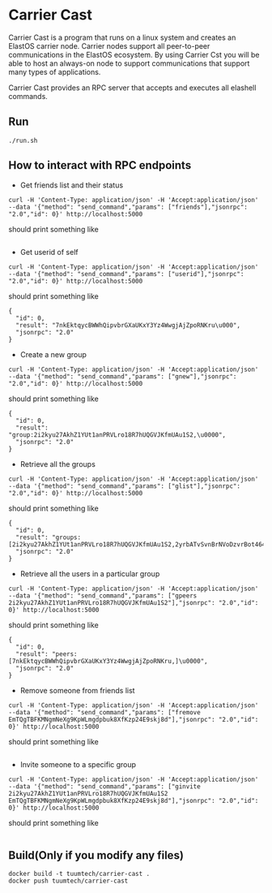 # Carrier Cast

Carrier Cast is a program that runs on a linux system and creates an ElastOS carrier node.  Carrier nodes support all peer-to-peer communications in the ElastOS ecosystem.  By using Carrier Cst you will be able to host an always-on node to support communications that support many types of applications. 

Carrier Cast provides an RPC server that accepts and executes all elashell commands.  


## Run
```
./run.sh
```

## How to interact with RPC endpoints
- Get friends list and their status
```
curl -H 'Content-Type: application/json' -H 'Accept:application/json' --data '{"method": "send_command","params": ["friends"],"jsonrpc": "2.0","id": 0}' http://localhost:5000
``` 
should print something like
```

```
- Get userid of self
```
curl -H 'Content-Type: application/json' -H 'Accept:application/json' --data '{"method": "send_command","params": ["userid"],"jsonrpc": "2.0","id": 0}' http://localhost:5000
```
should print something like
```
{
  "id": 0,
  "result": "7nkEktqycBWWhQipvbrGXaUKxY3Yz4WwgjAjZpoRNKru\u000",
  "jsonrpc": "2.0"
}

```
- Create a new group
```
curl -H 'Content-Type: application/json' -H 'Accept:application/json' --data '{"method": "send_command","params": ["gnew"],"jsonrpc": "2.0","id": 0}' http://localhost:5000
```
should print something like
```
{
  "id": 0,
  "result": "group:2i2kyu27AkhZ1YUt1anPRVLro18R7hUQGVJKfmUAu1S2,\u0000",
  "jsonrpc": "2.0"
}
```
- Retrieve all the groups 
```
curl -H 'Content-Type: application/json' -H 'Accept:application/json' --data '{"method": "send_command","params": ["glist"],"jsonrpc": "2.0","id": 0}' http://localhost:5000
```
should print something like
```
{
  "id": 0,
  "result": "groups:[2i2kyu27AkhZ1YUt1anPRVLro18R7hUQGVJKfmUAu1S2,2yrbATvSvnBrNVoDzvrBot464ivuQ5CCQS2mfq5NxQYt,]\u0000",
  "jsonrpc": "2.0"
}
```
- Retrieve all the users in a particular group
```
curl -H 'Content-Type: application/json' -H 'Accept:application/json' --data '{"method": "send_command","params": ["gpeers 2i2kyu27AkhZ1YUt1anPRVLro18R7hUQGVJKfmUAu1S2"],"jsonrpc": "2.0","id": 0}' http://localhost:5000
```
should print something like
```
{
  "id": 0,
  "result": "peers:[7nkEktqycBWWhQipvbrGXaUKxY3Yz4WwgjAjZpoRNKru,]\u0000",
  "jsonrpc": "2.0"
}
```
- Remove someone from friends list
```
curl -H 'Content-Type: application/json' -H 'Accept:application/json' --data '{"method": "send_command","params": ["fremove EmTQgTBFKMNgmNeXg9KpWLmgdpbuk8XfKzp24E9skj8d"],"jsonrpc": "2.0","id": 0}' http://localhost:5000
```
should print something like
```

```
- Invite someone to a specific group
```
curl -H 'Content-Type: application/json' -H 'Accept:application/json' --data '{"method": "send_command","params": ["ginvite 2i2kyu27AkhZ1YUt1anPRVLro18R7hUQGVJKfmUAu1S2 EmTQgTBFKMNgmNeXg9KpWLmgdpbuk8XfKzp24E9skj8d"],"jsonrpc": "2.0","id": 0}' http://localhost:5000
```
should print something like
```

```

## Build(Only if you modify any files)
```
docker build -t tuumtech/carrier-cast .
docker push tuumtech/carrier-cast
```